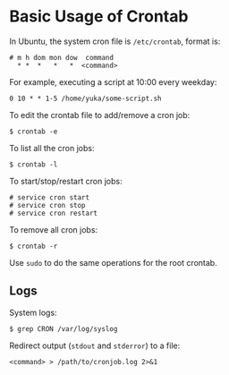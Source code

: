 # Basic Usage of Crontab

In Ubuntu, the system cron file is `/etc/crontab`, format is:

```
# m h dom mon dow  command
  * *  *   *   *  <command>
```
For example, executing a script at 10:00 every weekday:

```
0 10 * * 1-5 /home/yuka/some-script.sh
```

To edit the crontab file to add/remove a cron job:

```console
$ crontab -e
```

To list all the cron jobs:

```console
$ crontab -l
```

To start/stop/restart cron jobs:

```console
# service cron start
# service cron stop
# service cron restart
```

To remove all cron jobs:

```console
$ crontab -r
```

Use `sudo` to do the same operations for the root crontab.

## Logs

System logs:

```console
$ grep CRON /var/log/syslog
```

Redirect output (`stdout` and `stderror`) to a file:

```console
<command> > /path/to/cronjob.log 2>&1
```
